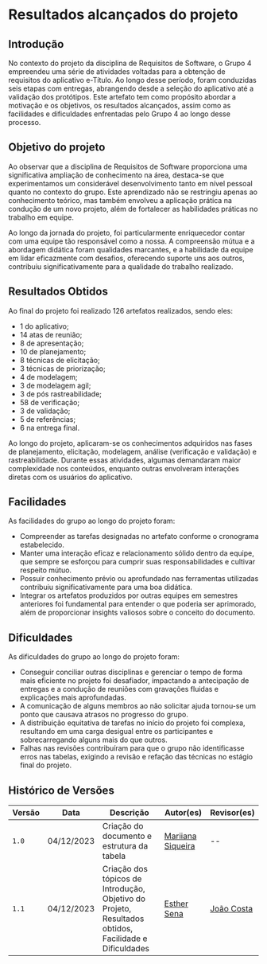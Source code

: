 # Resultados alcançados do projeto

## Introdução

No contexto do projeto da disciplina de Requisitos de Software, o Grupo 4 empreendeu uma série de atividades voltadas para a obtenção de requisitos do aplicativo e-Título. Ao longo desse período, foram conduzidas seis etapas com entregas, abrangendo desde a seleção do aplicativo até a validação dos protótipos. Este artefato tem como propósito abordar a motivação e os objetivos, os resultados alcançados, assim como as facilidades e dificuldades enfrentadas pelo Grupo 4 ao longo desse processo.


## Objetivo do projeto 

Ao observar que a disciplina de Requisitos de Software proporciona uma significativa ampliação de conhecimento na área, destaca-se que experimentamos um considerável desenvolvimento tanto em nível pessoal quanto no contexto do grupo. Este aprendizado não se restringiu apenas ao conhecimento teórico, mas também envolveu a aplicação prática na condução de um novo projeto, além de fortalecer as habilidades práticas no trabalho em equipe.

Ao longo da jornada do projeto, foi particularmente enriquecedor contar com uma equipe tão responsável como a nossa. A compreensão mútua e a abordagem didática foram qualidades marcantes, e a habilidade da equipe em lidar eficazmente com desafios, oferecendo suporte uns aos outros, contribuiu significativamente para a qualidade do trabalho realizado.

## Resultados Obtidos

Ao final do projeto foi realizado 126 artefatos realizados, sendo eles:

- 1 do aplicativo;
- 14 atas de reunião;
- 8 de apresentação;
- 10 de planejamento;
- 8 técnicas de elicitação;
- 3 técnicas de priorização;
- 4 de modelagem;
- 3 de modelagem agil;
- 3 de pós rastreabilidade;
- 58 de verificação;
- 3 de validação;
- 5 de referências;
- 6 na entrega final.

Ao longo do projeto, aplicaram-se os conhecimentos adquiridos nas fases de planejamento, elicitação, modelagem, análise (verificação e validação) e rastreabilidade. Durante essas atividades, algumas demandaram maior complexidade nos conteúdos, enquanto outras envolveram interações diretas com os usuários do aplicativo.



## Facilidades

As facilidades do grupo ao longo do projeto foram:

* Compreender as tarefas designadas no artefato conforme o cronograma estabelecido.
* Manter uma interação eficaz e relacionamento sólido dentro da equipe, que sempre se esforçou para cumprir suas responsabilidades e cultivar respeito mútuo.
* Possuir conhecimento prévio ou aprofundado nas ferramentas utilizadas contribuiu significativamente para uma boa didática.
* Integrar os artefatos produzidos por outras equipes em semestres anteriores foi fundamental para entender o que poderia ser aprimorado, além de proporcionar insights valiosos sobre o conceito do documento.

## Dificuldades

As dificuldades do grupo ao longo do projeto foram:

* Conseguir conciliar outras disciplinas e gerenciar o tempo de forma mais eficiente no projeto foi desafiador, impactando a antecipação de entregas e a condução de reuniões com gravações fluidas e explicações mais aprofundadas.
* A comunicação de alguns membros ao não solicitar ajuda tornou-se um ponto que causava atrasos no progresso do grupo.
* A distribuição equitativa de tarefas no início do projeto foi complexa, resultando em uma carga desigual entre os participantes e sobrecarregando alguns mais do que outros.
* Falhas nas revisões contribuíram para que o grupo não identificasse erros nas tabelas, exigindo a revisão e refação das técnicas no estágio final do projeto.

## Histórico de Versões

| Versão |  Data  |   Descrição   |   Autor(es)   |   Revisor(es)  |
| ------ | ------ | ------------- | ------------- | -------------- |
| `1.0`  | 04/12/2023  | Criação do documento e estrutura da tabela | [Mariiana Siqueira](https://github.com/Maryyscreuza)  | -- |
| `1.1`  | 04/12/2023  | Criação dos tópicos de Introdução, Objetivo do Projeto, Resultados obtidos, Facilidade e Dificuldades | [Esther Sena](https://github.com/esmsena) |  [João Costa](https://github.com/jvcostta) |
